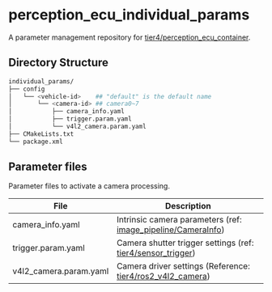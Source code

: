 # perception_ecu_individual_params

A parameter management repository for [tier4/perception_ecu_container](https://github.com/tier4/perception_ecu_container).

## Directory Structure

```sh
individual_params/
├── config
│   └── <vehicle-id>    ## "default" is the default name
│       └── <camera-id> ## camera0~7
│           ├── camera_info.yaml
│           ├── trigger.param.yaml
│           └── v4l2_camera.param.yaml
├── CMakeLists.txt
└── package.xml
```

## Parameter files

Parameter files to activate a camera processing.

| File               | Description                                  |
| ------------------ | -------------------------------------------- |
|camera_info.yaml | Intrinsic camera parameters (ref: [image_pipeline/CameraInfo](http://www.ros.org/wiki/image_pipeline/CameraInfo))
|trigger.param.yaml | Camera shutter trigger settings (ref: [tier4/sensor_trigger](https://github.com/tier4/sensor_trigger))
|v4l2_camera.param.yaml | Camera driver settings (Reference: [tier4/ros2_v4l2_camera](https://github.com/tier4/ros2_v4l2_camera))|
